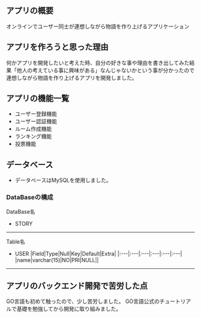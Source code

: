 ## アプリの概要
オンラインでユーザー同士が連想しながら物語を作り上げるアプリケーション

## アプリを作ろうと思った理由
何かアプリを開発したいと考えた時、自分の好きな事や理由を書き出してみた結果「他人の考えている事に興味がある」なんじゃないかという事が分かったので連想しながら物語を作り上げるアプリを開発しました。

## アプリの機能一覧
- ユーザー登録機能
- ユーザー認証機能
- ルーム作成機能
- ランキング機能
- 投票機能

## データベース
- データベースはMySQLを使用しました。
### DataBaseの構成
DataBase名<br >
- STORY
***
Table名<br >
- USER
|Field|Type|Null|Key|Default|Extra|
|:---|:---|:---|:---|:---|:---|
|name|varchar(15)|NO|PRI|NULL||
***

## アプリのバックエンド開発で苦労した点
GO言語も初めて触ったので、少し苦労しました。
GO言語公式のチュートリアルで基礎を勉強してから開発に取り組みました。

<br >
